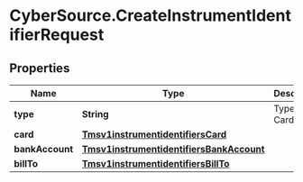 # CyberSource.CreateInstrumentIdentifierRequest

## Properties
Name | Type | Description | Notes
------------ | ------------- | ------------- | -------------
**type** | **String** | Type of Card | [optional] 
**card** | [**Tmsv1instrumentidentifiersCard**](Tmsv1instrumentidentifiersCard.md) |  | [optional] 
**bankAccount** | [**Tmsv1instrumentidentifiersBankAccount**](Tmsv1instrumentidentifiersBankAccount.md) |  | [optional] 
**billTo** | [**Tmsv1instrumentidentifiersBillTo**](Tmsv1instrumentidentifiersBillTo.md) |  | [optional] 


